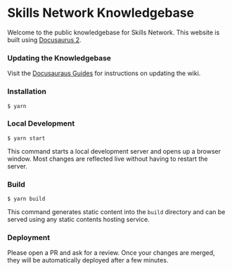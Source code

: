 # Skills Network Knowledgebase

Welcome to the public knowledgebase for Skills Network. This website is built using [Docusaurus 2](https://docusaurus.io/).

### Updating the Knowledgebase

Visit the [Docusauraus Guides](https://docusaurus.io/docs/category/guides) for instructions on updating the wiki.

### Installation

```
$ yarn
```

### Local Development

```
$ yarn start
```

This command starts a local development server and opens up a browser window. Most changes are reflected live without having to restart the server.

### Build

```
$ yarn build
```

This command generates static content into the `build` directory and can be served using any static contents hosting service.

### Deployment

Please open a PR and ask for a review. Once your changes are merged, they will be automatically deployed after a few minutes.
